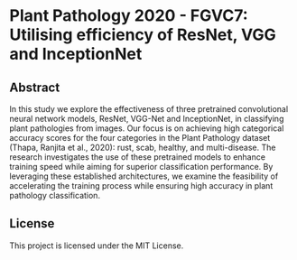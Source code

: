 # Plant Pathology 2020 - FGVC7: Utilising efficiency of ResNet, VGG and InceptionNet

## Abstract
In this study we explore the effectiveness of three pretrained convolutional neural network models, ResNet, VGG-Net and InceptionNet, in classifying plant pathologies from images. Our focus is on achieving high categorical accuracy scores for the four categories in the Plant Pathology dataset (Thapa, Ranjita et al., 2020): rust, scab, healthy, and multi-disease. The research investigates the use of these pretrained models to enhance training speed while aiming for superior classification performance. By leveraging these established architectures, we examine the feasibility of accelerating the training process while ensuring high accuracy in plant pathology classification.

## License
This project is licensed under the MIT License.
